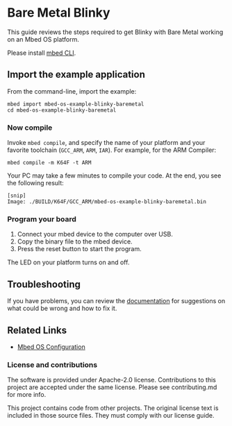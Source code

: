 # Bare Metal Blinky

This guide reviews the steps required to get Blinky with Bare Metal working on an Mbed OS platform.

Please install [mbed CLI](https://github.com/ARMmbed/mbed-cli#installing-mbed-cli).

## Import the example application

From the command-line, import the example:

```
mbed import mbed-os-example-blinky-baremetal
cd mbed-os-example-blinky-baremetal
```

### Now compile

Invoke `mbed compile`, and specify the name of your platform and your favorite toolchain (`GCC_ARM`, `ARM`, `IAR`). For example, for the ARM Compiler:

```
mbed compile -m K64F -t ARM
```

Your PC may take a few minutes to compile your code. At the end, you see the following result:

```
[snip]
Image: ./BUILD/K64F/GCC_ARM/mbed-os-example-blinky-baremetal.bin
```

### Program your board

1. Connect your mbed device to the computer over USB.
1. Copy the binary file to the mbed device.
1. Press the reset button to start the program.

The LED on your platform turns on and off.

## Troubleshooting

If you have problems, you can review the [documentation](https://os.mbed.com/docs/latest/tutorials/debugging.html) for suggestions on what could be wrong and how to fix it.

## Related Links

* [Mbed OS Configuration](https://os.mbed.com/docs/latest/reference/configuration.html)

### License and contributions

The software is provided under Apache-2.0 license. Contributions to this project are accepted under the same license. Please see contributing.md for more info.

This project contains code from other projects. The original license text is included in those source files. They must comply with our license guide.
